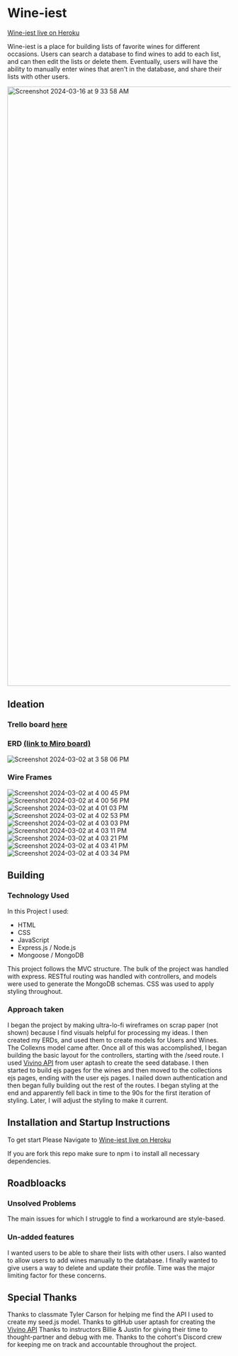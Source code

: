 # Wine-iest

[Wine-iest live on Heroku](https://wine-iest-2a48e153d64e.herokuapp.com/)

Wine-iest is a place for building lists of favorite wines for different occasions.  Users can search a database to find wines to add to each list, and can then edit the lists or delete them.  Eventually, users will have the ability to manually enter wines that aren't in the database, and share their lists with other users.

<img width="1353" alt="Screenshot 2024-03-16 at 9 33 58 AM" src="https://github.com/zacmea/project2/assets/152098774/de98539d-b019-4613-a659-9ba62737857e">


## Ideation
### Trello board [here](https://trello.com/invite/b/Yg5CzclE/ATTI361b8321efd359841509edb0f0a1d1e65391A3B7/project-2)

### ERD [(link to Miro board)](https://miro.com/app/board/uXjVNlo1OXQ=/?share_link_id=757118089960)

![Screenshot 2024-03-02 at 3 58 06 PM](https://github.com/zacmea/project2/assets/152098774/c1201d7b-2d79-4329-af45-6bc2cf608c79)

### Wire Frames
![Screenshot 2024-03-02 at 4 00 45 PM](https://github.com/zacmea/project2/assets/152098774/efb9211e-0e52-4e28-ba10-0cb127fe9989)
![Screenshot 2024-03-02 at 4 00 56 PM](https://github.com/zacmea/project2/assets/152098774/9ef26402-b726-479e-b45d-7126e8bf67cd)
![Screenshot 2024-03-02 at 4 01 03 PM](https://github.com/zacmea/project2/assets/152098774/ea61c72a-0708-4c53-99bf-33aacdfc327d)
![Screenshot 2024-03-02 at 4 02 53 PM](https://github.com/zacmea/project2/assets/152098774/75c85063-ce28-452e-aec1-2b1f65b9f22e)
![Screenshot 2024-03-02 at 4 03 03 PM](https://github.com/zacmea/project2/assets/152098774/32e04cc4-63d4-47d9-b268-ab34248fe1bd)
![Screenshot 2024-03-02 at 4 03 11 PM](https://github.com/zacmea/project2/assets/152098774/cdee2110-4364-487e-8aad-d8a195bc4219)
![Screenshot 2024-03-02 at 4 03 21 PM](https://github.com/zacmea/project2/assets/152098774/ab0ed6c2-6281-4c19-ba1b-64d1b30e086e)
![Screenshot 2024-03-02 at 4 03 41 PM](https://github.com/zacmea/project2/assets/152098774/b4c7275c-db2f-4640-b0cc-00e2a5b4aa28)
![Screenshot 2024-03-02 at 4 03 34 PM](https://github.com/zacmea/project2/assets/152098774/5f2da49c-efd4-4d0c-b876-1f6abc16f534)

## Building
### Technology Used
In this Project I used:
- HTML
- CSS
- JavaScript
- Express.js / Node.js
- Mongoose / MongoDB

This project follows the MVC structure.  The bulk of the project was handled with express.  RESTful routing was handled with controllers, and models were used to generate the MongoDB schemas.  CSS was used to apply styling throughout.

### Approach taken

I began the project by making ultra-lo-fi wireframes on scrap paper (not shown) because I find visuals helpful for processing my ideas.  I then created my ERDs, and used them to create models for Users and Wines. The Collexns model came after.  Once all of this was accomplished, I began building the basic layout for the controllers, starting with the /seed route.  I used [Vivino API]([url](https://github.com/aptash/vivino-api)) from user aptash to create the seed database.  I then started to build ejs pages for the wines and then moved to the collections ejs pages, ending with the user ejs pages. I nailed down authentication and then began fully building out the rest of the routes.  I began styling at the end and apparently fell back in time to the 90s for the first iteration of styling.  Later, I will adjust the styling to make it current.

## Installation and Startup Instructions
To get start Please Navigate to
[Wine-iest live on Heroku](https://wine-iest-2a48e153d64e.herokuapp.com/)

If you are fork this repo make sure to npm i to install all necessary dependencies.


## Roadbloacks
### Unsolved Problems
The main issues for which I struggle to find a workaround are style-based. 

### Un-added features
I wanted users to be able to share their lists with other users.  I also wanted to allow users to add wines manually to the database.  I finally wanted to give users a way to delete and update their profile.  Time was the major limiting factor for these concerns.


## Special Thanks
Thanks to classmate Tyler Carson for helping me find the API I used to create my seed.js model.
Thanks to gitHub user aptash for creating the [Vivino API]([url](https://github.com/aptash/vivino-api))
Thanks to instructors Billie & Justin for giving their time to thought-partner and debug with me.
Thanks to the cohort's Discord crew for keeping me on track and accountable throughout the project.
